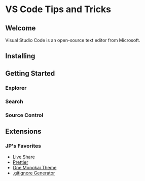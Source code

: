 # VS Code Tips and Tricks

## Welcome

Visual Studio Code is an open-source text editor from Microsoft.

## Installing

## Getting Started

### Explorer

### Search

### Source Control

## Extensions

### JP's Favorites

- [Live Share](https://marketplace.visualstudio.com/items?itemName=MS-vsliveshare.vsliveshare)
- [Prettier](https://marketplace.visualstudio.com/items?itemName=esbenp.prettier-vscode)
- [One Monokai Theme](https://marketplace.visualstudio.com/items?itemName=azemoh.one-monokai)
- [.gitignore Generator](https://marketplace.visualstudio.com/items?itemName=piotrpalarz.vscode-gitignore-generator)
